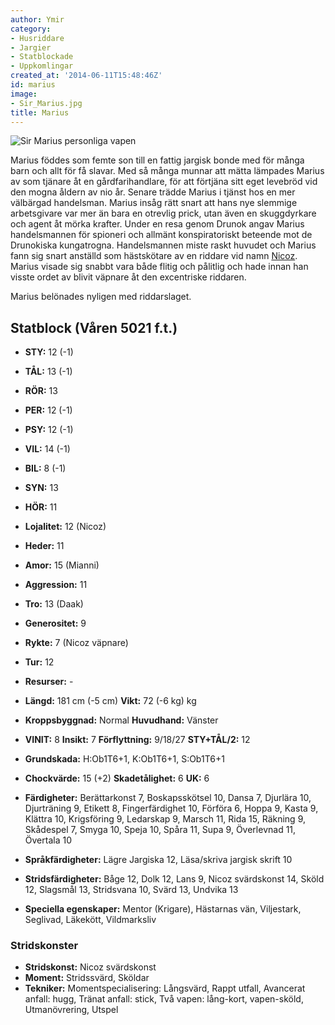 ```yaml
---
author: Ymir
category:
- Husriddare
- Jargier
- Statblockade
- Uppkomlingar
created_at: '2014-06-11T15:48:46Z'
id: marius
image:
- Sir_Marius.jpg
title: Marius
---
```

![Sir Marius personliga vapen]

Marius föddes som femte son till en fattig jargisk bonde med för många barn och allt för få slavar. Med så många munnar att mätta lämpades Marius av som tjänare åt en gårdfarihandlare, för att förtjäna sitt eget levebröd vid den mogna åldern av nio år. Senare trädde Marius i tjänst hos en mer välbärgad handelsman. Marius insåg rätt snart att hans nye slemmige arbetsgivare var mer än bara en otrevlig prick, utan även en skuggdyrkare och agent åt mörka krafter. Under en resa genom Drunok angav Marius handelsmannen för spioneri och allmänt konspiratoriskt beteende mot de Drunokiska kungatrogna. Handelsmannen miste raskt huvudet och Marius fann sig snart anställd som hästskötare av en riddare vid namn [Nicoz]. Marius visade sig snabbt vara både flitig och pålitlig och hade innan han visste ordet av blivit väpnare åt den excentriske riddaren.

Marius belönades nyligen med riddarslaget.

## Statblock (Våren 5021 f.t.)

 - **STY:** 12 (-1)
 - **TÅL:** 13 (-1)
 - **RÖR:** 13
 - **PER:** 12 (-1)
 - **PSY:** 12 (-1)
 - **VIL:** 14 (-1)
 - **BIL:** 8 (-1)
 - **SYN:** 13
 - **HÖR:** 11
 - **Lojalitet:** 12 (Nicoz)
 - **Heder:** 11
 - **Amor:** 15 (Mianni)
 - **Aggression:** 11
 - **Tro:** 13 (Daak)
 - **Generositet:** 9
 - **Rykte:** 7 (Nicoz väpnare)
 - **Tur:** 12
 - **Resurser:** -

 - **Längd:** 181 cm (-5 cm) **Vikt:** 72 (-6 kg) kg
 - **Kroppsbyggnad:** Normal **Huvudhand:** Vänster

 - **VINIT:** 8 **Insikt:** 7 **Förflyttning:** 9/18/27 **STY+TÅL/2:** 12
 - **Grundskada:** H:Ob1T6+1, K:Ob1T6+1, S:Ob1T6+1
 - **Chockvärde:** 15 (+2) **Skadetålighet:** 6 **UK:** 6

 - **Färdigheter:** Berättarkonst 7, Boskapsskötsel 10, Dansa 7, Djurlära 10, Djurträning 9, Etikett 8, Fingerfärdighet 10, Förföra 6, Hoppa 9, Kasta 9, Klättra 10, Krigsföring 9, Ledarskap 9, Marsch 11, Rida 15, Räkning 9, Skådespel 7, Smyga 10, Speja 10, Spåra 11, Supa 9, Överlevnad 11, Övertala 10

 - **Språkfärdigheter:** Lägre Jargiska 12, Läsa/skriva jargisk skrift 10

 - **Stridsfärdigheter:** Båge 12, Dolk 12, Lans 9, Nicoz svärdskonst 14, Sköld 12, Slagsmål 13, Stridsvana 10, Svärd 13, Undvika 13

 - **Speciella egenskaper:** Mentor (Krigare), Hästarnas vän, Viljestark, Seglivad, Läkekött, Vildmarksliv

### Stridskonster

 - **Stridskonst:** Nicoz svärdskonst
 - **Moment:** Stridssvärd, Sköldar
 - **Tekniker:** Momentspecialisering: Långsvärd, Rappt utfall, Avancerat anfall: hugg, Tränat anfall: stick, Två vapen: lång-kort, vapen-sköld, Utmanövrering, Utspel

  [Sir Marius personliga vapen]: Sir_Marius.jpg "Sir Marius personliga vapen"
  [Nicoz]: Nicoz
